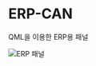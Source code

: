 # ERP-CAN
QML을 이용한 ERP용 패널

![ERP 패널](https://user-images.githubusercontent.com/35681273/94428953-8ae2af00-01cc-11eb-9923-70fdfcff91c4.png)